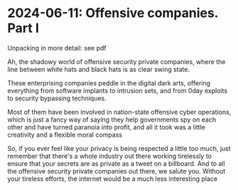 # 2024-06-11: Offensive companies. Part I

Unpacking in more detail: see pdf

Ah, the shadowy world of offensive security private companies, where the line between white hats and black hats is as clear swing state. 

These enterprising companies peddle in the digital dark arts, offering everything from software implants to intrusion sets, and from 0day exploits to security bypassing techniques.

Most of them have been involved in nation-state offensive cyber operations, which is just a fancy way of saying they help governments spy on each other and have turned paranoia into profit, and all it took was a little creativity and a flexible moral compass

So, if you ever feel like your privacy is being respected a little too much, just remember that there's a whole industry out there working tirelessly to ensure that your secrets are as private as a tweet on a billboard. And to all the offensive security private companies out there, we salute you. Without your tireless efforts, the internet would be a much less interesting place

